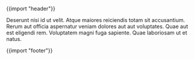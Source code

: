 {{import "header"}}

Deserunt nisi id ut velit. Atque maiores reiciendis totam sit accusantium. Rerum aut officia aspernatur veniam dolores aut aut voluptates. Quae aut est eligendi rem. Voluptatem magni fuga sapiente. Quae laboriosam ut et natus.

{{import "footer"}}
